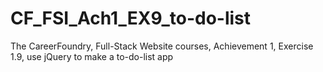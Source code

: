 # CF_FSI_Ach1_EX9_to-do-list
The CareerFoundry, Full-Stack Website courses, Achievement 1, Exercise 1.9, use jQuery to make a to-do-list app
